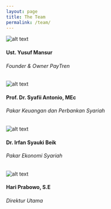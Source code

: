 ```yaml
---
layout: page
title: The Team
permalink: /team/
---
```

![alt text](http://hilmi-sponsor-paytren.appspot.com/image/Yusuf-Mansur.png "UYM")
#### Ust. Yusuf Mansur
###### Founder & Owner PayTren

![alt text](http://hilmi-sponsor-paytren.appspot.com/image/Syafii-Antonio.jpg "Syafii-Antonio")
#### Prof. Dr. Syafii Antonio, MEc
###### Pakar Keuangan dan Perbankan Syariah

![alt text](http://hilmi-sponsor-paytren.appspot.com/image/Syauki-Beik.jpg "Syauki-Beik")
#### Dr. Irfan Syauki Beik
###### Pakar Ekonomi Syariah

![alt text](http://hilmi-sponsor-paytren.appspot.com/image/Hari-Prabowo.jpg "Hari-Prabowo")
#### Hari Prabowo, S.E
###### Direktur Utama





 

